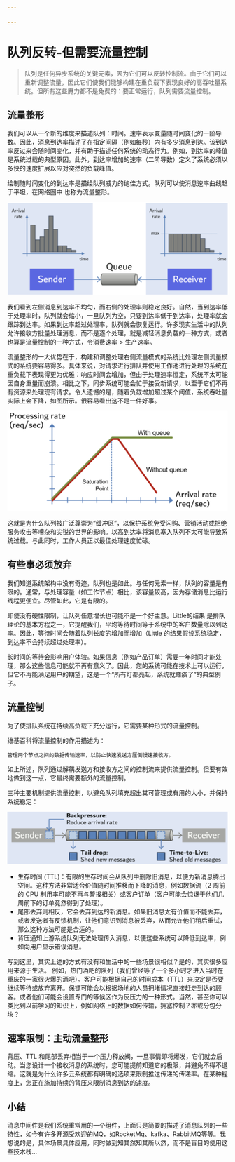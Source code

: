 ```yaml
---

---
```


# 队列反转-但需要流量控制

> 队列是任何异步系统的关键元素，因为它们可以反转控制流。由于它们可以重新调整流量，因此它们使我们能够构建在重负载下表现良好的高吞吐量系统。但所有这些魔力都不是免费的：要正常运行，队列需要流量控制。

## 流量整形

我们可以从一个新的维度来描述队列：时间。速率表示变量随时间变化的一阶导数。因此，消息到达率描述了在指定间隔（例如每秒）内有多少消息到达。该到达率反过来会随时间变化，并有助于描述任何系统的动态行为。例如，到达率的峰值是系统过载的典型原因。此外，到达率增加的速率（二阶导数）定义了系统必须以多快的速度扩展以应对突然的负载峰值。

绘制随时间变化的到达率是描绘队列威力的绝佳方式。队列可以使消息速率曲线趋于平坦，在网络圈中 也称为流量整形。

![](https://raw.githubusercontent.com/binarycoder777/personal-pic/main/pic/20240813110247.png)

我们看到左侧消息到达率不均匀，而右侧的处理率则稳定良好。自然，当到达率低于处理率时，队列就会缩小，一旦队列为空，只要到达率低于到达率，处理率就会跟踪到达率。如果到达率超过处理率，队列就会恢复运行。许多现实生活中的队列允许接收方批量处理消息，而不是逐个处理，就是减轻消息负载的一种方式，或者也算是流量控制的一种方式，令消费速率 > 生产速率。

流量整形的一大优势在于，构建和调整处理右侧流量模式的系统比处理左侧流量模式的系统要容易得多。具体来说，对请求进行排队并使用工作池进行处理的系统在重负载下表现得更为优雅：响应时间会增加，但由于处理速率恒定，系统不太可能因自身重量而崩溃。相比之下，同步系统可能会忙于接受新请求，以至于它们不再有资源来处理现有请求。令人遗憾的是，随着负载增加超过某个阈值，系统吞吐量实际上会下降，如图所示。很容易看出这不是一件好事。

![](https://raw.githubusercontent.com/binarycoder777/personal-pic/main/pic/20240813110504.png)

这就是为什么队列被广泛尊崇为“缓冲区”，以保护系统免受闪购、营销活动或拒绝服务攻击等嘈杂和尖锐的世界的影响。以高到达率将消息塞入队列不太可能导致系统过载。与此同时，工作人员正以最佳处理速度忙碌。

## 有些事必须放弃

我们知道系统架构中没有奇迹，队列也是如此。与任何元素一样，队列的容量是有限的。通常，与处理容量（如工作节点）相比，该容量较高，因为存储消息比运行线程更便宜。尽管如此，它是有限的。

即使没有硬性限制，让队列任意增长也可能不是一个好主意。Little的结果 是排队理论的基本方程之一，它提醒我们，平均等待时间等于系统中的客户数量除以到达率。因此，等待时间会随着队列长度的增加而增加（Little 的结果假设系统稳定，到达率不会持续超过处理率）。

长时间的等待会影响用户体验。如果信息（例如产品订单）需要一年时间才能处理，那么这些信息可能就不再有意义了。因此，您的系统可能在技术上可以运行，但它不再能满足用户的期望，这是一个“所有灯都亮起，系统就瘫痪了”的典型例子。

## 流量控制

为了使排队系统在持续高负载下充分运行，它需要某种形式的流量控制。

维基百科将流量控制的作用描述为：
```
管理两个节点之间的数据传输速率，以防止快速发送方压倒慢速接收方。
```

如上所述，队列通过解耦发送方和接收方之间的控制流来提供流量控制。但要有效地做到这一点，它最终需要额外的流量控制。

三种主要机制提供流量控制，以避免队列填充超出其可管理或有用的大小，并保持系统稳定：

![](https://raw.githubusercontent.com/binarycoder777/personal-pic/main/pic/20240813110744.png)

- 生存时间 (TTL)：有限的生存时间会从队列中删除旧消息，以便为新消息腾出空间。这种方法非常适合价值随时间推移而下降的消息，例如数据流（2 周前的 CPU 利用率可能不再与警报相关）或客户订单（客户可能会惊讶于他们几周前下的订单竟然得到了处理）。
- 尾部丢弃则相反，它会丢弃到达的新消息。如果旧消息太有价值而不能丢弃，或者发送者有反馈机制，让他们意识到消息被丢弃，从而允许他们稍后重试，那么这种方法可能是合适的。
- 背压通知上游系统队列无法处理传入消息，以便这些系统可以降低到达率，例如向用户显示错误消息。

写到这里，其实上述的方式有没有和生活中的一些场景很相似？是的，其实很多应用来源于生活。
例如，热门酒吧的队列（我们曾经等了一个多小时才进入当时在重庆的一家很火爆的酒吧）。客户可能根据自己的时间成本（TTL）来决定是否要继续等待或放弃离开。保镖可能会以根据场地的人员拥堵情况直接赶走到达的顾客。或者他们可能会设置专门的等候区作为反压力的一种形式。当然，甚至你可以类比到以前学习的知识上，例如网络上的数据如何传输，拥塞控制？亦或分包分块？

## 速率限制：主动流量整形

背压、TTL 和尾部丢弃相当于一个压力释放阀，一旦事情即将爆发，它们就会启动。当您设计一个接收消息的系统时，您可能提前知道它的极限，并避免不得不退缩。这就是为什么许多云系统都有明确的选项来限制推送传递的传递率。在某种程度上，您正在施加持续的背压来限制消息到达的速度。

## 小结

消息中间件是我们系统重常用的一个组件，上面只是简要的描述了消息队列的一些特性，如今有许多开源受欢迎的MQ，如RocketMq、kafka、RabbitMQ等等。我想说的是，具体场景具体应用，同时做到知其然知其所以然，而不是盲目的使用这些技术栈...
